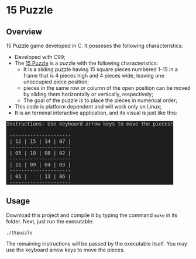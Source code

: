 # 15 Puzzle

## Overview

15 Puzzle game developed in C. It posseses the following characteristics:

- Developed with C99;
- The [15 Puzzle](https://en.wikipedia.org/wiki/15_puzzle) is a puzzle with the following characteristics:
    - It is a sliding puzzle having 15 square pieces numbered 1–15 in a frame that is 4 pieces high and 4 pieces wide, leaving one unoccupied piece position;
    - pieces in the same row or column of the open position can be moved by sliding them horizontally or vertically, respectively;
    - The goal of the puzzle is to place the pieces in numerical order;
- This code is platform dependent and will work only on Linux;
- It is an terminal interactive application, and its visual is just like this:

![15 Puzzle](./15puzzle.png)

## Usage

Download this project and compile it by typing the command `make` in its folder. Next, just run the executable:

```
./15puzzle
```

The remaining instructions will be passed by the executable itself. You may use the keyboard arrow keys to move the pieces.
